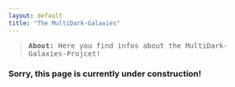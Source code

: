 ```yaml
---
layout: default
title: "The MultiDark-Galaxies"
---
```


<blockquote>
	<tt><b>About: </b>Here you find infos about the MultiDark-Galaxies-Projcet!</tt>										     
</blockquote>

<h3>Sorry, this page is currently under construction!</h3>

<div id="container1" style="width=50%; display:inline-block"><i class='fas fa-drafting-compass fa-10x'></i></div>
